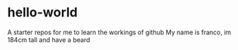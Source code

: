 # hello-world
A starter repos for me to learn the workings of github
My name is franco, im 184cm tall and have a beard
